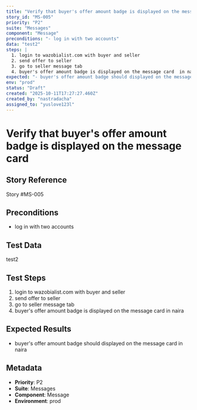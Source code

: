 ```yaml
---
title: "Verify that buyer's offer amount badge is displayed on the message card"
story_id: "MS-005"
priority: "P2"
suite: "Messages"
component: "Message"
preconditions: "- log in with two accounts"
data: "test2"
steps: |
  1. login to wazobialist.com with buyer and seller
  2. send offer to seller
  3. go to seller message tab
  4. buyer's offer amount badge is displayed on the message card  in naira
expected: "- buyer's offer amount badge should displayed on the message card  in naira"
env: "prod"
status: "Draft"
created: "2025-10-11T17:27:27.460Z"
created_by: "nastradacha"
assigned_to: "yuslove123l"
---
```

# Verify that buyer's offer amount badge is displayed on the message card

## Story Reference
Story #MS-005

## Preconditions
- log in with two accounts


## Test Data
test2


## Test Steps
1. login to wazobialist.com with buyer and seller
2. send offer to seller
3. go to seller message tab
4. buyer's offer amount badge is displayed on the message card  in naira

## Expected Results
- buyer's offer amount badge should displayed on the message card  in naira

## Metadata
- **Priority**: P2
- **Suite**: Messages
- **Component**: Message
- **Environment**: prod
